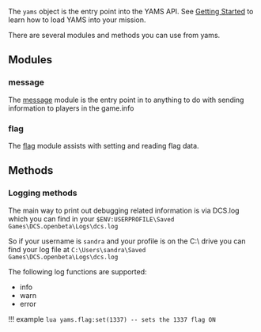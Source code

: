
The `yams` object is the entry point into the YAMS API. See [Getting Started]('../../getting-started') to learn how to load YAMS into your mission.

There are several modules and methods you can use from yams.

## Modules

### message
The [message](/API-reference/message/) module is the entry point in to anything to do with sending information to players in the game.info

### flag
The [flag](/API-reference/flag/) module assists with setting and reading flag data.

## Methods

### Logging methods
The main way to print out debugging related information is via DCS.log which you can find in your `$ENV:USERPROFILE\Saved Games\DCS.openbeta\Logs\dcs.log`

So if your username is `sandra` and your profile is on the C:\ drive you can find your log file at `C:\Users\sandra\Saved Games\DCS.openbeta\Logs\dcs.log`

The following log functions are supported:

- info
- warn
- error

!!! example
    ```lua
    yams.flag:set(1337) -- sets the 1337 flag ON
    ```

